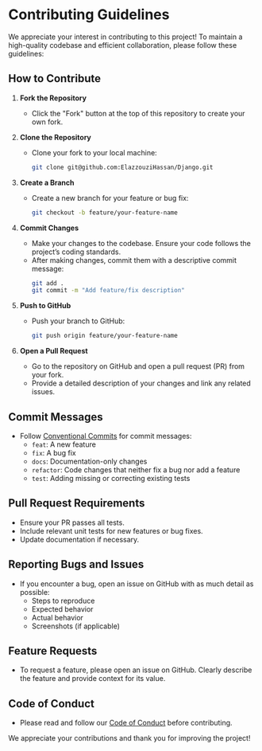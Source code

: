 # Contributing Guidelines

We appreciate your interest in contributing to this project! To maintain a high-quality codebase and efficient collaboration, please follow these guidelines:

## How to Contribute

1. **Fork the Repository**
   - Click the "Fork" button at the top of this repository to create your own fork.
   
2. **Clone the Repository**
   - Clone your fork to your local machine:
     ```bash
     git clone git@github.com:ElazzouziHassan/Django.git
     ```

3. **Create a Branch**
   - Create a new branch for your feature or bug fix:
     ```bash
     git checkout -b feature/your-feature-name
     ```

4. **Commit Changes**
   - Make your changes to the codebase. Ensure your code follows the project’s coding standards.
   - After making changes, commit them with a descriptive commit message:
     ```bash
     git add .
     git commit -m "Add feature/fix description"
     ```

5. **Push to GitHub**
   - Push your branch to GitHub:
     ```bash
     git push origin feature/your-feature-name
     ```

6. **Open a Pull Request**
   - Go to the repository on GitHub and open a pull request (PR) from your fork.
   - Provide a detailed description of your changes and link any related issues.

  
## Commit Messages

- Follow [Conventional Commits](https://www.conventionalcommits.org/) for commit messages:
  - `feat`: A new feature
  - `fix`: A bug fix
  - `docs`: Documentation-only changes
  - `refactor`: Code changes that neither fix a bug nor add a feature
  - `test`: Adding missing or correcting existing tests

## Pull Request Requirements

- Ensure your PR passes all tests.
- Include relevant unit tests for new features or bug fixes.
- Update documentation if necessary.

## Reporting Bugs and Issues

- If you encounter a bug, open an issue on GitHub with as much detail as possible:
  - Steps to reproduce
  - Expected behavior
  - Actual behavior
  - Screenshots (if applicable)

## Feature Requests

- To request a feature, please open an issue on GitHub. Clearly describe the feature and provide context for its value.

## Code of Conduct

- Please read and follow our [Code of Conduct](CODE_OF_CONDUCT.md) before contributing.

We appreciate your contributions and thank you for improving the project!